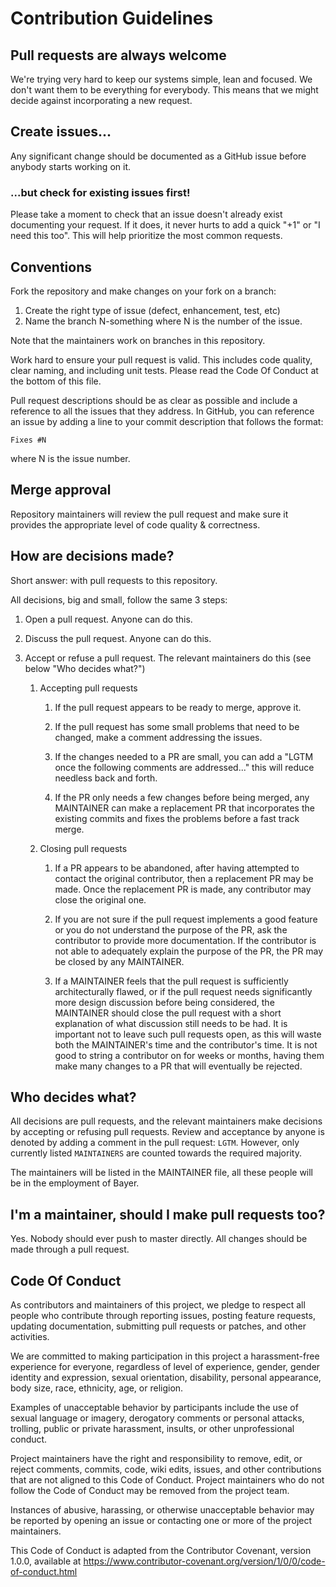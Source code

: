 # Contribution Guidelines

## Pull requests are always welcome

We're trying very hard to keep our systems simple, lean and focused. We don't want them to be everything for everybody. This means that we might decide
against incorporating a new request.

## Create issues...

Any significant change should be documented as a GitHub issue before anybody starts working on it.

### ...but check for existing issues first!

Please take a moment to check that an issue doesn't already exist documenting your request. If it does, it never hurts to add a quick "+1" or "I need this too". This will help prioritize the most common requests.

## Conventions

Fork the repository and make changes on your fork on a branch:

1. Create the right type of issue (defect, enhancement, test, etc)
2. Name the branch N-something where N is the number of the issue.

Note that the maintainers work on branches in this repository.

Work hard to ensure your pull request is valid. This includes code quality, clear naming, and including unit tests. Please read the Code Of Conduct at the bottom of this file.

Pull request descriptions should be as clear as possible and include a reference to all the issues that they address. In GitHub, you can reference an
issue by adding a line to your commit description that follows the format:

`Fixes #N`

where N is the issue number.

## Merge approval

Repository maintainers will review the pull request and make sure it provides the appropriate level of code quality & correctness.

## How are decisions made?

Short answer: with pull requests to this repository.

All decisions, big and small, follow the same 3 steps:

1. Open a pull request. Anyone can do this.

2. Discuss the pull request. Anyone can do this.

3. Accept or refuse a pull request. The relevant maintainers do this (see below "Who decides what?")

   1. Accepting pull requests

      1. If the pull request appears to be ready to merge, approve it.

      2. If the pull request has some small problems that need to be changed, make a comment addressing the issues.

      3. If the changes needed to a PR are small, you can add a "LGTM once the following comments are addressed..." this will reduce needless back and forth.

      4. If the PR only needs a few changes before being merged, any MAINTAINER can make a replacement PR that incorporates the existing commits and fixes the problems before a fast track merge.

   2. Closing pull requests

      1. If a PR appears to be abandoned, after having attempted to contact the original contributor, then a replacement PR may be made. Once the replacement PR is made, any contributor may close the original one.

      2. If you are not sure if the pull request implements a good feature or you do not understand the purpose of the PR, ask the contributor to provide more documentation. If the contributor is not able to adequately explain the purpose of the PR, the PR may be closed by any MAINTAINER.

      3. If a MAINTAINER feels that the pull request is sufficiently architecturally flawed, or if the pull request needs significantly more design discussion before being considered, the MAINTAINER should close the pull request with a short explanation of what discussion still needs to be had. It is important not to leave such pull requests open, as this will waste both the MAINTAINER's time and the contributor's time. It is not good to string a contributor on for weeks or months, having them make many changes to a PR that will eventually be rejected.

## Who decides what?

All decisions are pull requests, and the relevant maintainers make decisions by accepting or refusing pull requests. Review and acceptance by anyone is
denoted by adding a comment in the pull request: `LGTM`. However, only currently listed `MAINTAINERS` are counted towards the required majority.

The maintainers will be listed in the MAINTAINER file, all these people will be in the employment of Bayer.

## I'm a maintainer, should I make pull requests too?

Yes. Nobody should ever push to master directly. All changes should be made through a pull request.

## Code Of Conduct

As contributors and maintainers of this project, we pledge to respect all people who contribute through reporting issues, posting feature requests, updating documentation, submitting pull requests or patches, and other activities.

We are committed to making participation in this project a harassment-free experience for everyone, regardless of level of experience, gender, gender identity and expression, sexual orientation, disability, personal appearance, body size, race, ethnicity, age, or religion.

Examples of unacceptable behavior by participants include the use of sexual language or imagery, derogatory comments or personal attacks, trolling, public or private harassment, insults, or other unprofessional conduct.

Project maintainers have the right and responsibility to remove, edit, or reject comments, commits, code, wiki edits, issues, and other contributions that are not aligned to this Code of Conduct. Project maintainers who do not follow the Code of Conduct may be removed from the project team.

Instances of abusive, harassing, or otherwise unacceptable behavior may be reported by opening an issue or contacting one or more of the project maintainers.

This Code of Conduct is adapted from the Contributor Covenant, version 1.0.0, available at https://www.contributor-covenant.org/version/1/0/0/code-of-conduct.html

